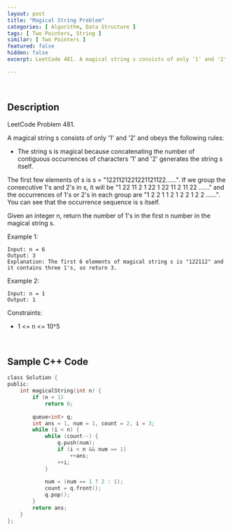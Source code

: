 ```yaml
---
layout: post
title: "Magical String Problem"
categories: [ Algorithm, Data Structure ]
tags: [ Two Pointers, String ]
similar: [ Two Pointers ]
featured: false
hidden: false
excerpt: LeetCode 481. A magical string s consists of only '1' and '2' and obeys the following rules

---
```


<br />

## Description

LeetCode Problem 481.

A magical string s consists of only '1' and '2' and obeys the following rules:
* The string s is magical because concatenating the number of contiguous occurrences of characters '1' and '2' generates the string s itself.

The first few elements of s is s = "1221121221221121122&hellip;&hellip;". If we group the consecutive 1's and 2's in s, it will be "1 22 11 2 1 22 1 22 11 2 11 22 ......" and the occurrences of 1's or 2's in each group are "1 2 2 1 1 2 1 2 2 1 2 2 ......". You can see that the occurrence sequence is s itself.

Given an integer n, return the number of 1's in the first n number in the magical string s.

Example 1:
```
Input: n = 6
Output: 3
Explanation: The first 6 elements of magical string s is "122112" and it contains three 1's, so return 3.
```

Example 2:
```
Input: n = 1
Output: 1
```

Constraints:
* 1 <= n <= 10^5

<br />

## Sample C++ Code


```c
class Solution {
public:
    int magicalString(int n) {
        if (n < 1)
            return 0;
        
        queue<int> q;
        int ans = 1, num = 1, count = 2, i = 3;
        while (i < n) {
            while (count--) {
                q.push(num);
                if (i < n && num == 1)
                    ++ans;
                ++i;
            }
            
            num = (num == 1 ? 2 : 1);
            count = q.front();
            q.pop();
        }
        return ans;
    }
};
```



